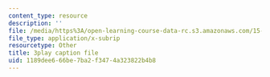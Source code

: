```yaml
---
content_type: resource
description: ''
file: /media/https%3A/open-learning-course-data-rc.s3.amazonaws.com/15-071-the-analytics-edge-spring-2017/1189dee666be7ba2f3474a323822b4b8_fQXFHIsvV-c.srt
file_type: application/x-subrip
resourcetype: Other
title: 3play caption file
uid: 1189dee6-66be-7ba2-f347-4a323822b4b8
---
```

